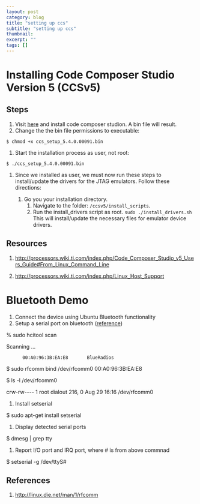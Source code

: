 ```yaml
---
layout: post
category: blog
title: "setting up ccs"
subtitle: "setting up ccs"
thumbnail: 
excerpt: "" 
tags: []
---
```


[1]: http://processors.wiki.ti.com/index.php/Category:Code_Composer_Studio_v5
[2]: http://www.westernwillow.com/cms/blog/franco/creating-bluetooth-serial-port-ubuntu

# Installing Code Composer Studio Version 5 (CCSv5)

## Steps
1. Visit [here][1] and install code composer studion. A bin file will
   result.
1. Change the the bin file permissions to executable:

  `$ chmod +x ccs_setup_5.4.0.00091.bin`

1. Start the installation process as user, not root:

  `$ ./ccs_setup_5.4.0.00091.bin`

1. Since we installed as user, we must now run these steps to
   install/update the drivers for the JTAG emulators. Follow these
   directions:

    1. Go you your installation directory.
         1. Navigate to the folder: `/ccsv5/install_scripts`.
         1. Run the install_drivers script as root.
              `sudo ./install_drivers.sh`
              This will install/update the necessary files for emulator
              device drivers.

## Resources
1. http://processors.wiki.ti.com/index.php/Code_Composer_Studio_v5_Users_Guide#From_Linux_Command_Line

1. http://processors.wiki.ti.com/index.php/Linux_Host_Support

# Bluetooth Demo
1. Connect the device using Ubuntu Bluetooth functionality
1. Setup a serial port on bluetooth ([reference][2])

  % sudo hcitool scan

  Scanning ...

          00:A0:96:3B:EA:E8       BlueRadios

  $ sudo rfcomm bind /dev/rfcomm0 00:A0:96:3B:EA:E8

  $ ls -l /dev/rfcomm0

  crw-rw---- 1 root dialout 216, 0 Aug 29 16:16 /dev/rfcomm0
1. Install setserial

  $ sudo apt-get install setserial

1. Display detected serial ports

  $ dmesg | grep tty

1. Report I/O port and IRQ port, where # is from above commnad

  $ setserial -g /dev/ttyS#


## References
1. http://linux.die.net/man/1/rfcomm

